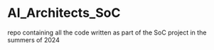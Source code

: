 # AI_Architects_SoC
repo containing all the code written as part of the SoC project in the summers of 2024
